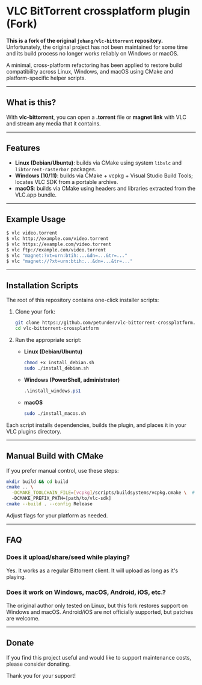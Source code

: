 # VLC BitTorrent crossplatform plugin (Fork)

**This is a fork of the original `johang/vlc-bittorrent` repository.** Unfortunately, the original project has not been maintained for some time and its build process no longer works reliably on Windows or macOS.

A minimal, cross-platform refactoring has been applied to restore build compatibility across Linux, Windows, and macOS using CMake and platform-specific helper scripts.

---

## What is this?

With **vlc-bittorrent**, you can open a **.torrent** file or **magnet link** with VLC and stream any media that it contains.

---

## Features

* **Linux (Debian/Ubuntu)**: builds via CMake using system `libvlc` and `libtorrent-rasterbar` packages.
* **Windows (10/11)**: builds via CMake + vcpkg + Visual Studio Build Tools; locates VLC SDK from a portable archive.
* **macOS**: builds via CMake using headers and libraries extracted from the VLC.app bundle.

---

## Example Usage

```bash
$ vlc video.torrent
$ vlc http://example.com/video.torrent
$ vlc https://example.com/video.torrent
$ vlc ftp://example.com/video.torrent
$ vlc "magnet:?xt=urn:btih:...&dn=...&tr=..."
$ vlc "magnet://?xt=urn:btih:...&dn=...&tr=..."
```

---

## Installation Scripts

The root of this repository contains one-click installer scripts:

1. Clone your fork:

   ```bash
   git clone https://github.com/petunder/vlc-bittorrent-crossplatform.git
   cd vlc-bittorrent-crossplatform
   ```

2. Run the appropriate script:

   * **Linux (Debian/Ubuntu)**

     ```bash
     chmod +x install_debian.sh
     sudo ./install_debian.sh
     ```
   * **Windows (PowerShell, administrator)**

     ```powershell
     .\install_windows.ps1
     ```
   * **macOS**

     ```bash
     sudo ./install_macos.sh
     ```

Each script installs dependencies, builds the plugin, and places it in your VLC plugins directory.

---

## Manual Build with CMake

If you prefer manual control, use these steps:

```bash
mkdir build && cd build
cmake .. \
  -DCMAKE_TOOLCHAIN_FILE=[vcpkg]/scripts/buildsystems/vcpkg.cmake \  # Windows only
  -DCMAKE_PREFIX_PATH=[path/to/vlc-sdk]
cmake --build . --config Release
```

Adjust flags for your platform as needed.

---

## FAQ

### Does it upload/share/seed while playing?

Yes. It works as a regular Bittorrent client. It will upload as long as it's playing.

### Does it work on Windows, macOS, Android, iOS, etc.?

The original author only tested on Linux, but this fork restores support on Windows and macOS. Android/iOS are not officially supported, but patches are welcome.

---

## Donate

If you find this project useful and would like to support maintenance costs, please consider donating.

Thank you for your support!

